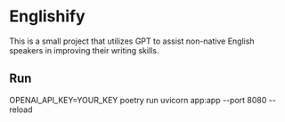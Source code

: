 # Englishify

This is a small project that utilizes GPT to assist non-native English speakers in improving their writing skills.

## Run

OPENAI_API_KEY=YOUR_KEY poetry run uvicorn app:app --port 8080 --reload